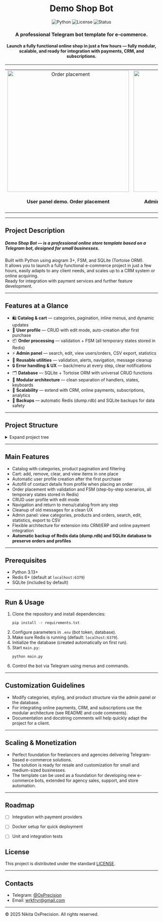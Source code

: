 <div align="center">

# Demo Shop Bot

![Python](https://img.shields.io/badge/Python-3.13+-blue.svg) ![License](https://img.shields.io/badge/License-MIT-green.svg) ![Status](https://img.shields.io/badge/Status-Active-success.svg)

###
### A professional Telegram bot template for e-commerce.
#### Launch a fully functional online shop in just a few hours — fully modular, scalable, and ready for integration with payments, CRM, and subscriptions.

</div>

---


<table align="center">
  <tr>
    <td align="center" width="550">
      <img src="assets/user_demo.gif" width="400" alt="Order placement"/><br/>
      <h4> <b>User panel demo. Order placement</b> </h4>
    </td>
    <td align="center" width="550">
      <img src="assets/admin_demo.gif" width="400" alt="Admin panel"/><br/>
      <h4>Admin panel demo. Changing order status</h4>
    </td>
  </tr>
</table>

---

## Project Description

##### **Demo Shop Bot** — is a professional online store template based on a Telegram bot, designed for small businesses.  
Built with Python using aiogram 3+, FSM, and SQLite (Tortoise ORM).  
It allows you to launch a fully functional e-commerce project in just a few hours, easily adapts to any client needs, and scales up to a CRM system or online acquiring.  
Ready for integration with payment services and further feature development.

---


## Features at a Glance

- 🛍 **Catalog & cart** — categories, pagination, inline menus, and dynamic updates  
- 👤 **User profile** — CRUD with edit mode, auto-creation after first purchase  
- 📦 **Order processing** — validation + FSM (all temporary states stored in Redis)  
- ⚡ **Admin panel** — search, edit, view users/orders, CSV export, statistics  
- 🔄 **Reusable utilities** — validation, alerts, navigation, message cleanup  
- 🔒 **Error handling & UX** — back/menu at every step, clear notifications  
- 🗂 **Database** — SQLite + Tortoise ORM with universal CRUD functions  
- 🧩 **Modular architecture** — clean separation of handlers, states, keyboards  
- 🚀 **Scalability** — extend with CRM, online payments, subscriptions, analytics  
- 💾 **Backups** — automatic Redis (dump.rdb) and SQLite backups for data safety  


---


## Project Structure

<details>
<summary>Expand project tree</summary>

```
Demo_Shop_Bot/
├── .venv/
├── assets/
├── backups/
├── bot/
│   ├── handlers/
│   │    ├── admin_handlers/
│   │    │     ├── init.py
│   │    │     ├── add_category.py
│   │    │     ├── add_product.py
│   │    │     ├── admin_access.py
│   │    │     ├── admin_catalog.py
│   │    │     ├── admin_common.py
│   │    │     ├── admin_help.py
│   │    │     ├── admin_orders.py
│   │    │     ├── admin_stats.py
│   │    │     ├── delete_product.py
│   │    │     ├── edit_category.py
│   │    │     ├── edit_product.py
│   │    │     ├── search_order.py
│   │    │     └── search_product.py
│   │    ├── user_handlers/
│   │    │     ├── init.py
│   │    │     ├── user_cart.py
│   │    │     ├── user_catalog.py
│   │    │     ├── user_checkout.py
│   │    │     ├── user_common.py
│   │    │     ├── user_help.py
│   │    │     ├── user_menu.py
│   │    │     ├── user_orders.py
│   │    │     └── user_profile.py
│   │    └── init.py
│   ├── keyboards/
│   │    ├── admin/
│   │    │     ├── init.py
│   │    │     ├── admin_menu.py
│   │    │     ├── catalog_keyboards.py
│   │    │     ├── help_keyboard.py
│   │    │     ├── order_keyboards.py
│   │    │     └── stats_kb.py
│   │    └── user/
│   │          ├── init.py
│   │          ├── order_keyboards.py
│   │          ├── user_cart_keyboards.py
│   │          ├── user_catalog_keyboards.py
│   │          ├── user_checkout_keyboards.py
│   │          ├── user_common_keyboards.py
│   │          ├── user_main_menu.py
│   │          └── user_profile_keyboards.py
│   ├── states/
│   │    ├── admin_states/
│   │    │     ├── init.py
│   │    │     ├── category_states.py
│   │    │     ├── order_states.py
│   │    │     └── product_states.py
│   │    └── user_states/
│   │          ├── init.py
│   │          ├── order_states.py
│   │          └── profile_states.py
│   └── utils/
│        ├── admin_utils/
│        │     ├── init.py
│        │     ├── catalog_utils.py
│        │     └── order_utils.py
│        ├── user_utils/
│        │     ├── init.py
│        │     ├── universal_handlers.py
│        │     ├── user_cart_utils.py
│        │     ├── user_checkout_utils.py
│        │     ├── user_common_utils.py
│        │     ├── user_orders_utils.py
│        │     ├── user_profile_utils.py
│        │     └── validators.py
│        ├── common_utils.py
│        └── constants.py
├── config_data/
│   ├── init.py
│   ├── bot_instance.py
│   └── env.py
├── database/
│   ├── init.py
│   ├── crud.py
│   ├── init_db.py
│   └── models.py
├── services/
│   ├── i18n/
│   │    ├── init.py
│   │    ├── middleware.py
│   │    └── translations.py
│   ├── locales/
│   │    ├── en
│   │    │   ├── init.py
│   │    │   └── en.json
│   │    ├── ru
│   │    │   ├── init.py
│   │    │   └── ru.json
│   │    └── init.py
│   ├── init.py
│   └── locale_repo.py
├── .env
├── .gitignore
├── dump.rdb
├── LICENSE
├── main.py
├── README.md
├── requirements.txt
└── shop.db
```
</details>

---

## Main Features

- Catalog with categories, product pagination and filtering  
- Cart: add, remove, clear, and view items in one place  
- Automatic user profile creation after the first purchase  
- Autofill of contact details from profile when placing an order  
- Order placement with validation and FSM (step-by-step scenarios, all temporary states stored in Redis)  
- CRUD user profile with edit mode  
- Navigation and return to menu/catalog from any step  
- Cleanup of old messages for a clean UX  
- Admin panel: view categories, products and orders, search, edit, statistics, export to CSV  
- Flexible architecture for extension into CRM/ERP and online payment integration  
- **Automatic backup of Redis data (dump.rdb) and SQLite database to preserve orders and profiles**

---

## Prerequisites

- Python 3.13+  
- Redis 6+ (default at `localhost:6379`)  
- SQLite (included by default)

---

## Run & Usage

1. Clone the repository and install dependencies:
    ```bash
    pip install -r requirements.txt
    ```
2. Configure parameters in `.env` (bot token, database).  
3. Make sure Redis is running (default: `localhost:6379`).  
4. Initialize the database (created automatically on first run).  
5. Start `main.py`:
    ```bash
    python main.py
    ```
6. Control the bot via Telegram using menus and commands.

---

## Customization Guidelines

- Modify categories, styling, and product structure via the admin panel or the database.  
- For integrating online payments, CRM, and subscriptions use the modular architecture (see README and code comments).  
- Documentation and docstring comments will help quickly adapt the project for a client.  

---

## Scaling & Monetization

- Perfect foundation for freelancers and agencies delivering Telegram-based e-commerce solutions.
- The solution is ready for resale and customization for small and medium-sized businesses.  
- The template can be used as a foundation for developing new e-commerce bots, extended for agency sales, support, and store automation.  

---

## Roadmap

- [ ] Integration with payment providers

- [ ] Docker setup for quick deployment

- [ ] Unit and integration tests


## License

This project is distributed under the standard [LICENSE](LICENSE).

---

## Contacts


- Telegram: [@OxPrecision](https://t.me/OxPrecision)
- Email: wrkfrvr@gmail.com

---

© 2025 Nikita OxPrecision. All rights reserved.



